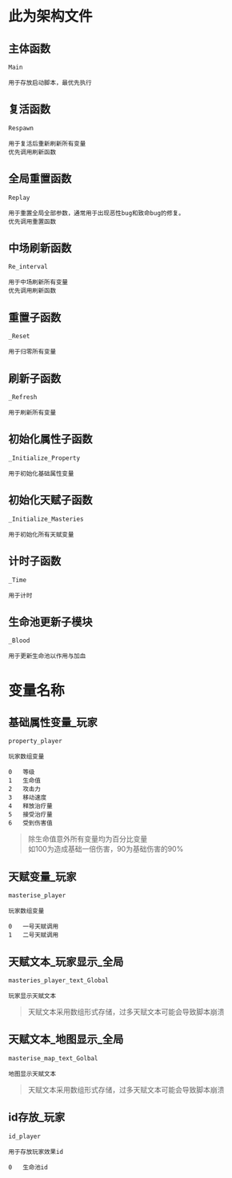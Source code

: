 # 此为架构文件

## 主体函数 
``Main``  

    用于存放启动脚本，最优先执行

## 复活函数 
``Respawn``  

    用于复活后重新刷新所有变量  
    优先调用刷新函数

## 全局重置函数
``Replay``  

    用于重置全局全部参数，通常用于出现恶性bug和致命bug的修复。  
    优先调用重置函数

## 中场刷新函数
``Re_interval``  

    用于中场刷新所有变量
    优先调用刷新函数

## 重置子函数 
``_Reset``  

    用于归零所有变量

## 刷新子函数
``_Refresh``  

    用于刷新所有变量

## 初始化属性子函数
``_Initialize_Property``

    用于初始化基础属性变量

## 初始化天赋子函数
``_Initialize_Masteries``

    用于初始化所有天赋变量

## 计时子函数
``_Time``

    用于计时

## 生命池更新子模块
``_Blood``

    用于更新生命池以作用与加血

# 变量名称

## 基础属性变量_玩家
``property_player``  

    玩家数组变量

    0   等级
    1   生命值
    2   攻击力
    3   移动速度
    4   释放治疗量
    5   接受治疗量 
    6   受到伤害值 

>除生命值意外所有变量均为百分比变量  
>如100为造成基础一倍伤害，90为基础伤害的90%

## 天赋变量_玩家
``masterise_player``

    玩家数组变量

    0   一号天赋调用 
    1   二号天赋调用

## 天赋文本_玩家显示_全局
``masteries_player_text_Global``

    玩家显示天赋文本

>天赋文本采用数组形式存储，过多天赋文本可能会导致脚本崩溃


## 天赋文本_地图显示_全局
``masterise_map_text_Golbal``

    地图显示天赋文本

>天赋文本采用数组形式存储，过多天赋文本可能会导致脚本崩溃

## id存放_玩家
``id_player``

    用于存放玩家效果id
    
    0   生命池id
